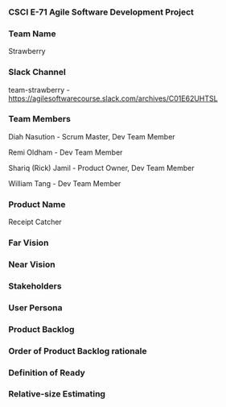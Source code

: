 ### CSCI E-71 Agile Software Development Project

### Team Name
Strawberry

### Slack Channel
team-strawberry - https://agilesoftwarecourse.slack.com/archives/C01E62UHTSL

### Team Members
Diah Nasution - Scrum Master, Dev Team Member

Remi Oldham - Dev Team Member

Shariq (Rick) Jamil - Product Owner, Dev Team Member

William Tang - Dev Team Member

### Product Name
Receipt Catcher

### Far Vision

### Near Vision

### Stakeholders

### User Persona

### Product Backlog

### Order of Product Backlog rationale

### Definition of Ready

### Relative-size Estimating
